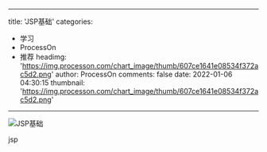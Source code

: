 
---
title: 'JSP基础'
categories: 
 - 学习
 - ProcessOn
 - 推荐
headimg: 'https://img.processon.com/chart_image/thumb/607ce1641e08534f372ac5d2.png'
author: ProcessOn
comments: false
date: 2022-01-06 04:30:15
thumbnail: 'https://img.processon.com/chart_image/thumb/607ce1641e08534f372ac5d2.png'
---

<div>   
<img class="thumb" alt="JSP基础" src="https://img.processon.com/chart_image/thumb/607ce1641e08534f372ac5d2.png" referrerpolicy="no-referrer">
<p>jsp
</p>  
</div>
            